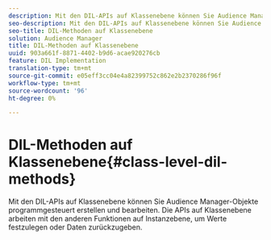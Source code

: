 ```yaml
---
description: Mit den DIL-APIs auf Klassenebene können Sie Audience Manager-Objekte programmgesteuert erstellen und bearbeiten. Die APIs auf Klassenebene arbeiten mit den anderen Funktionen auf Instanzebene, um Werte festzulegen oder Daten zurückzugeben.
seo-description: Mit den DIL-APIs auf Klassenebene können Sie Audience Manager-Objekte programmgesteuert erstellen und bearbeiten. Die APIs auf Klassenebene arbeiten mit den anderen Funktionen auf Instanzebene, um Werte festzulegen oder Daten zurückzugeben.
seo-title: DIL-Methoden auf Klassenebene
solution: Audience Manager
title: DIL-Methoden auf Klassenebene
uuid: 903a661f-8871-4402-b9d6-acae920276cb
feature: DIL Implementation
translation-type: tm+mt
source-git-commit: e05eff3cc04e4a82399752c862e2b2370286f96f
workflow-type: tm+mt
source-wordcount: '96'
ht-degree: 0%

---
```



# DIL-Methoden auf Klassenebene{#class-level-dil-methods}

Mit den DIL-APIs auf Klassenebene können Sie Audience Manager-Objekte programmgesteuert erstellen und bearbeiten. Die APIs auf Klassenebene arbeiten mit den anderen Funktionen auf Instanzebene, um Werte festzulegen oder Daten zurückzugeben.

<!-- 

c_dil_overview.xml

 -->


